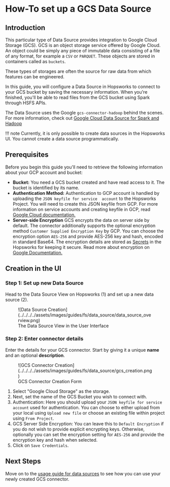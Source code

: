 # How-To set up a GCS Data Source

## Introduction

This particular type of Data Source provides integration to Google Cloud Storage (GCS). GCS is 
an object storage service offered by Google Cloud. An object could be simply any piece 
of immutable data consisting of a file of any format, for example a `CSV` or `PARQUET`. These objects are stored in 
containers called as `buckets`.

These types of storages are often the source for raw data from which features can be engineered.

In this guide, you will configure a Data Source in Hopsworks to connect to your GCS bucket by saving the 
necessary information.
When you're finished, you'll be able to read files from the GCS bucket using Spark through HSFS APIs.

The Data Source uses the Google `gcs-connector-hadoop` behind the scenes. For more information, check out [Google Cloud Data Source for Spark and Hadoop](
https://github.com/GoogleCloudDataproc/hadoop-connectors/tree/master/gcs#google-cloud-storage-connector-for-spark-and-hadoop 'google-cloud-storage-connector-for-spark-and-hadoop')

!!! note
    Currently, it is only possible to create data sources in the Hopsworks UI. You cannot create a data source programmatically.

## Prerequisites

Before you begin this guide you'll need to retrieve the following information about your GCP account and bucket:

- **Bucket:** You need a GCS bucket created and have read access to it. The bucket is identified by its name.
- **Authentication Method:** Authentication to GCP account is handled by uploading the `JSON keyfile for service 
  account` to the Hopsworks Project. You will need to create this JSON keyfile from GCP. For more information on 
  service accounts 
  and creating keyfile in GCP, read [Google Cloud documentation.](https://cloud.google.com/docs/authentication/production#create_service_account
  'creating service account keyfile')
- **Server-side Encryption** GCS encrypts the data on server side by default. The connector additionally supports the 
  optional encryption method `Customer Supplied Encryption Key` by GCP. You can choose the encryption option `AES-256` and provide AES-256 key and hash, encoded in 
  standard Base64. The encryption details are stored as [Secrets](../../../projects/secrets/create_secret.md) 
  in the Hopsworks for keeping it secure.
  Read more about encryption on [Google Documentation.](https://cloud.google.com/storage/docs/encryption/customer-supplied-keys)

## Creation in the UI
### Step 1: Set up new Data Source

Head to the Data Source View on Hopsworks (1) and set up a new data source (2).

<figure markdown>
  ![Data Source Creation](../../../../assets/images/guides/fs/data_source/data_source_overview.png)
  <figcaption>The Data Source View in the User Interface</figcaption>
</figure>

### Step 2: Enter connector details

Enter the details for your GCS connector. Start by giving 
it a unique **name** and an optional 
**description**.

<figure markdown>
  ![GCS Connector Creation](../../../../assets/images/guides/fs/data_source/gcs_creation.png)
  <figcaption>GCS Connector Creation Form</figcaption>
</figure>

1. Select "Google Cloud Storage" as the storage.
2. Next, set the name of the GCS Bucket you wish to connect with.
3. Authentication: Here you should upload your `JSON keyfile for service
   account` used for authentication. You can choose to either
   upload from your local using `Upload new file` or choose an existing file within project using `From Project`.
4. GCS Server Side Encryption: You can leave this to `Default Encryption` if you do not wish to provide explicit encrypting keys. Otherwise, 
optionally you can set the encryption setting for `AES-256` and provide the encryption key and hash when selected.
5. Click on `Save Credentials`.

## Next Steps

Move on to the [usage guide for data sources](../usage.md) to see how you can use your newly created GCS 
connector.